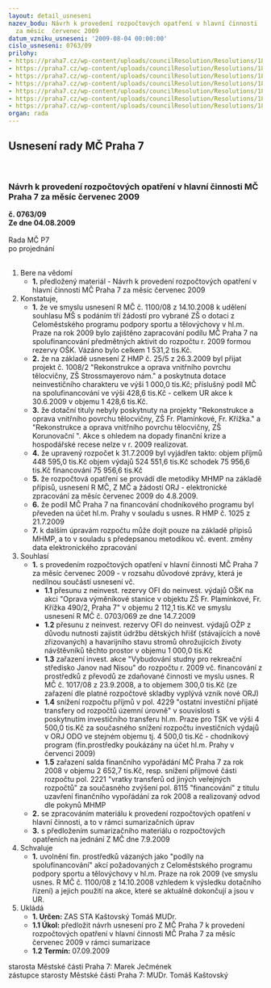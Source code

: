 ```yaml
---
layout: detail_usneseni
nazev_bodu: Návrh k provedení rozpočtových opatření v hlavní činnosti  MČ Praha 7
  za měsíc  červenec 2009
datum_vzniku_usneseni: '2009-08-04 00:00:00'
cislo_usneseni: 0763/09
prilohy:
- https://praha7.cz/wp-content/uploads/councilResolution/Resolutions/18652/38-usneseni1100_08r.doc
- https://praha7.cz/wp-content/uploads/councilResolution/Resolutions/18652/38-usnehmp1025_09.pdf
- https://praha7.cz/wp-content/uploads/councilResolution/Resolutions/18652/38-usneseni0703_09r.doc
- https://praha7.cz/wp-content/uploads/councilResolution/Resolutions/18652/38-usneseni0709_09r.doc
- https://praha7.cz/wp-content/uploads/councilResolution/Resolutions/18652/38-usneseni0719_09r.doc
- https://praha7.cz/wp-content/uploads/councilResolution/Resolutions/18652/38-usneseni1017_08r.doc
- https://praha7.cz/wp-content/uploads/councilResolution/Resolutions/18652/38-mhmp-fin_vyp.pdf
organ: rada
---
```

<div id="ucUsn_pList" class="usn">
	<span><h2>Usnesení rady MČ Praha 7 </h2>
<br></span><div class="standBody">
<span><h3>Návrh k provedení rozpočtových opatření v hlavní činnosti  MČ Praha 7 za měsíc  červenec 2009</h3></span><div class="center">
		<strong>č. 0763/09</strong><br>
	</div>
<div class="center">
		<strong>Ze dne 04.08.2009</strong><br><br>
	</div>Rada MČ P7<br> po projednání<br><br><ol>
<li>Bere na vědomí<ul><li>
<strong>1.</strong> předložený materiál - Návrh k provedení rozpočtových opatření v hlavní činnosti  MČ Praha 7 za měsíc červenec 2009</li></ul>
</li>
<li>Konstatuje,<ul>
<li>
<strong>1.</strong> že ve smyslu usnesení R MČ č. 1100/08 z 14.10.2008 k udělení souhlasu MŠ s podáním tří žádostí pro vybrané ZŠ o dotaci z Celoměstského programu podpory sportu a tělovýchovy v hl.m. Praze na rok 2009 bylo zajištěno zapracování podílu MČ Praha 7 na spolufinancování předmětných aktivit do rozpočtu r. 2009 formou rezervy OŠK. Vázáno bylo celkem 1 531,2 tis.Kč.</li>
<li>
<strong>2.</strong> že na základě usnesení Z HMP č. 25/5 z 26.3.2009 byl přijat projekt č. 1008/2 "Rekonstrukce a oprava vnitřního povrchu tělocvičny, ZŠ Strossmayerovo nám." a poskytnuta dotace neinvestičního charakteru ve výši 1 000,0 tis.Kč; příslušný podíl MČ na spolufinancování ve výši 428,6 tis.Kč - celkem UR akce  k 30.6.2009 v objemu 1 428,6 tis.Kč.</li>
<li>
<strong>3.</strong> že dotační tituly nebyly poskytnuty na  projekty "Rekonstrukce a oprava vnitřního povrchu tělocvičny, ZŠ Fr. Plamínkové, Fr. Křížka."  a  "Rekonstrukce a oprava vnitřního povrchu tělocvičny, ZŠ Korunovační ".  Akce s  ohledem na dopady finanční krize a hospodářské recese  nelze v r. 2009 realizovat.</li>
<li>
<strong>4.</strong> že upravený rozpočet k 31.7.2009 byl vyjádřen takto:                                                       objem příjmů       	448 595,0 tis.Kč                                                                 objem výdajů       	524 551,6 tis.Kč                                                                   schodek               	              75 956,6 tis.Kč                                                        financování        	              75 956,6 tis.Kč</li>
<li>
<strong>5.</strong> že rozpočtová opatření se provádí  dle metodiky MHMP na základě přípisů, usnesení R MČ, Z MČ a žádostí ORJ - elektronické zpracování za měsíc červenec 2009 do 4.8.2009.</li>
<li>
<strong>6.</strong> že podíl MČ Praha 7 na financování chodníkového programu byl převeden na účet hl.m. Prahy v souladu s usnes. R HMP č. 1025 z 21.7.2009</li>
<li>
<strong>7.</strong> k dalším úpravám rozpočtu může dojít pouze na základě přípisů MHMP, a to v souladu s předepsanou metodikou vč. event. změny data elektronického zpracování</li>
</ul>
</li>
<li>Souhlasí<ul>
<li>
<strong>1.</strong> s provedením rozpočtových opatření v hlavní činnosti MČ Praha 7 za měsíc červenec 2009 - v rozsahu důvodové zprávy, která je nedílnou součástí usnesení vč.<ul>
<li>
<strong>1.1</strong> přesunu z neinvest. rezervy OFI do neinvest. výdajů OŠK na akci "Oprava výměníkové stanice v objektu ZŠ Fr. Plamínkové, Fr. Křížka 490/2, Praha 7" v objemu 2 112,1 tis.Kč ve smyslu usnesení R MČ č. 0703/069 ze dne 14.7.2009</li>
<li>
<strong>1.2</strong> přesunu z neinvest. rezervy OFI do neinvest. výdajů OŽP z důvodu nutnosti zajistit údržbu dětských hřišť (stávajících a nově zřizovaných) a havarijního stavu stromů ohrožujících životy návštěvníků těchto prostor v objemu 1 000,0 tis.Kč</li>
<li>
<strong>1.3</strong> zařazení invest. akce "Vybudování studny pro rekreační středisko Janov nad Nisou" do rozpočtu r. 2009 vč.  financování z prostředků z převodů ze zdaňované činnosti ve myslu usnes. R MČ č. 1017/08 z 23.9.2008, a to objemem 300,0 tis.Kč (ze zařazení dle platné rozpočtové skladby vyplývá vznik nové ORJ)</li>
<li>
<strong>1.4</strong> snížení rozpočtu příjmů v pol. 4229 "ostatní investiční přijaté transfery od rozpočtů územní úrovně"  v souvislosti s poskytnutím investičního transferu hl.m. Praze pro TSK ve výši 4 500,0 tis.Kč za současného  snížení rozpočtu investičních výdajů v ORJ ODO ve stejném objemu tj. 4 500,0 tis.Kč - chodníkový program (fin.prostředky poukázány na účet hl.m. Prahy v červenci 2009)</li>
<li>
<strong>1.5</strong> zařazení salda finančního vypořádání MČ Praha 7 za rok 2008 v objemu 2 652,7 tis.Kč, resp. snížení příjmové části rozpočtu pol. 2221 "vratky transferů od jiných veřejných rozpočtů"  za současného zvýšení pol. 8115 "financování" z titulu uzavření finančního vypořádání za rok 2008 a realizovaný  odvod  dle pokynů MHMP</li>
</ul>
</li>
<li>
<strong>2.</strong> se zpracováním materiálu  k provedení rozpočtových opatření v hlavní činnosti, a to v rámci sumarizačních úprav</li>
<li>
<strong>3.</strong> s předložením sumarizačního materiálu o rozpočtových opatřeních na jednání  Z MČ dne 7.9.2009</li>
</ul>
</li>
<li>Schvaluje<ul><li>
<strong>1.</strong> uvolnění fin. prostředků vázaných  jako "podíly na spolufinancování" akcí požadovaných z Celoměstského programu podpory sportu a tělovýchovy v hl.m. Praze na rok 2009 (ve smyslu usnes. R MČ č. 1100/08 z 14.10.2008 vzhledem k výsledku dotačního řízení) a jejich použití na  akce, které se aktuálně dokončují a jsou v UR.</li></ul>
</li>
<li>Ukládá<ul>
<li>
<strong>1. Určen: </strong>ZAS STA Kaštovský Tomáš MUDr.</li>
<li>
<strong>1.1 Úkol: </strong>předložit návrh usnesení pro Z MČ Praha 7 k provedení rozpočtových opatření v hlavní činnosti  MČ Praha 7 za měsíc červenec 2009 v rámci sumarizace</li>
<li>
<strong>1.2 Termín: </strong>07.09.2009</li>
</ul>
</li>
</ol>starosta Městské části Praha 7: Marek Ječmének<br>zástupce starosty Městské části Praha 7: MUDr. Tomáš Kaštovský 
</div>
</div>